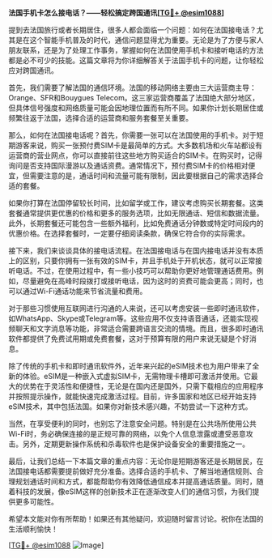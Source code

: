 **法国手机卡怎么接电话？——轻松搞定跨国通讯[[TG💪+ @esim1088](https://t.me/s/esim1088)]**

提到去法国旅行或者长期居住，很多人都会面临一个问题：如何在法国接电话？尤其是在这个智能手机普及的时代，通信问题显得尤为重要。无论是为了方便与家人朋友联系，还是为了处理工作事务，掌握如何在法国使用手机卡和接听电话的方法都是必不可少的技能。这篇文章将为你详细解答关于法国手机卡的问题，让你轻松应对跨国通讯。

首先，我们需要了解法国的通信环境。法国的移动网络主要由三大运营商主导：Orange、SFR和Bouygues Telecom。这三家运营商覆盖了法国绝大部分地区，但具体信号强度和网络质量可能会因地理位置而有所不同。如果你计划长期居住或频繁往返于法国，选择合适的运营商和服务套餐至关重要。

那么，如何在法国接电话呢？首先，你需要一张可以在法国使用的手机卡。对于短期游客来说，购买一张预付费SIM卡是最简单的方式。大多数机场和火车站都设有运营商的营业网点，你可以直接前往这些地方购买适合的SIM卡。在购买时，记得询问是否支持国际漫游以及通话资费。通常情况下，预付费SIM卡的价格相对便宜，但需要注意的是，通话时间和流量可能有限制，因此要根据自己的需求选择合适的套餐。

如果你打算在法国停留较长时间，比如留学或工作，建议考虑购买长期套餐。这类套餐通常提供更优惠的价格和更多的服务选项，比如无限通话、短信和数据流量。此外，长期套餐还可能包含一些额外福利，比如免费通话分钟数或特定时间段内的优惠价格。在选择套餐时，一定要仔细阅读条款，确保它符合你的实际需求。

接下来，我们来谈谈具体的接电话流程。在法国接电话与在国内接电话并没有本质上的区别，只要你拥有一张有效的SIM卡，并且手机处于开机状态，就可以正常接听电话。不过，在使用过程中，有一些小技巧可以帮助你更好地管理通话费用。例如，尽量避免在高峰时段拨打或接听电话，因为这时的资费可能会更高；同时，也可以通过Wi-Fi通话功能来节省流量和费用。

对于那些习惯使用互联网进行沟通的人来说，还可以考虑安装一些即时通讯软件，如WhatsApp、Skype或Telegram等。这些应用不仅支持语音通话，还能实现视频聊天和文字消息等功能，非常适合需要跨语言交流的情境。而且，很多即时通讯软件都提供了免费试用期或免费套餐，这对于预算有限的用户来说无疑是个好消息。

除了传统的手机卡和即时通讯软件外，近年来兴起的eSIM技术也为用户带来了全新的体验。eSIM是一种嵌入式虚拟SIM卡，无需物理卡槽即可激活并使用。它最大的优势在于灵活性和便捷性，无论是在国内还是国外，只需下载相应的应用程序并按照提示操作，就能快速完成激活过程。目前，许多国家和地区已经开始支持eSIM技术，其中包括法国。如果你对新技术感兴趣，不妨尝试一下这种方式。

当然，在享受便利的同时，也别忘了注意安全问题。特别是在公共场所使用公共Wi-Fi时，务必确保连接的是正规可靠的网络，以免个人信息泄露或遭受恶意攻击。另外，定期更新操作系统和杀毒软件也是保护设备安全的重要措施之一。

最后，让我们总结一下本篇文章的重点内容：无论你是短期游客还是长期居民，在法国接电话都需要提前做好充分准备。选择合适的手机卡、了解当地通信规则、合理规划通话时间和方式，都能帮助你有效降低通信成本并提高通话质量。同时，随着科技的发展，像eSIM这样的创新技术正在逐渐改变人们的通信习惯，为我们提供更多可能性。

希望本文能对你有所帮助！如果还有其他疑问，欢迎随时留言讨论。祝你在法国的生活顺利愉快！

[[TG💪+ @esim1088](https://t.me/s/esim1088) ![Image](https://i.postimg.cc/4NQfJmqS/Snipaste-2025-05-13-00-14-12.png)]